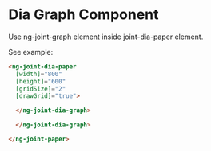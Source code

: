 # Dia Graph Component

Use ng-joint-graph element inside joint-dia-paper element.  
  
See example:

```html
<ng-joint-dia-paper
  [width]="800"
  [height]="600"
  [gridSize]="2"
  [drawGrid]="true">

  </ng-joint-dia-graph>

  </ng-joint-dia-graph>

</ng-joint-paper>
```